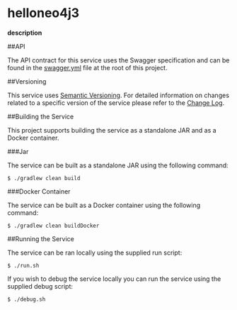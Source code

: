 helloneo4j3
===

__description__

##API

The API contract for this service uses the Swagger specification and can be found in the [swagger.yml](swagger.yml) file
at the root of this project.

##Versioning

This service uses [Semantic Versioning](http://semver.org).  For detailed information on changes related to a specific
version of the service please refer to the [Change Log](CHANGELOG.md).

##Building the Service

This project supports building the service as a standalone JAR and as a Docker container.

###Jar

The service can be built as a standalone JAR using the following command:

    $ ./gradlew clean build

###Docker Container

The service can be built as a Docker container using the following command:

    $ ./gradlew clean buildDocker

##Running the Service

The service can be ran locally using the supplied run script:

    $ ./run.sh
    
If you wish to debug the service locally you can run the service using the supplied debug script:

    $ ./debug.sh
